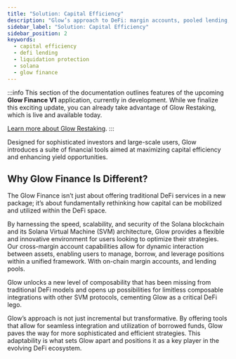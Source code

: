 ```yaml
---
title: "Solution: Capital Efficiency"
description: "Glow’s approach to DeFi: margin accounts, pooled lending, and liquidation protection for capital efficiency on Solana."
sidebar_label: "Solution: Capital Efficiency"
sidebar_position: 2
keywords:
  - capital efficiency
  - defi lending
  - liquidation protection
  - solana
  - glow finance
---
```


:::info
This section of the documentation outlines features of the upcoming **Glow Finance V1** application, currently in development. While we finalize this exciting update, you can already take advantage of Glow Restaking, which is live and available today.

[Learn more about Glow Restaking](../02-LRT/overview.md).
:::

Designed for sophisticated investors and large-scale users, Glow introduces a suite of financial tools aimed at maximizing capital efficiency and enhancing yield opportunities.

## Why Glow Finance Is Different?

The Glow Finance isn’t just about offering traditional DeFi services in a new package; it’s about fundamentally rethinking how capital can be mobilized and utilized within the DeFi space.

By harnessing the speed, scalability, and security of the Solana blockchain and its Solana Virtual Machine (SVM) architecture, Glow provides a flexible and innovative environment for users looking to optimize their strategies. Our cross-margin account capabilities allow for dynamic interaction between assets, enabling users to manage, borrow, and leverage positions within a unified framework. With on-chain margin accounts, and lending pools.

Glow unlocks a new level of composability that has been missing from traditional DeFi models and opens up possibilities for limitless composable integrations with other SVM protocols, cementing Glow as a critical DeFi lego.

Glow’s approach is not just incremental but transformative. By offering tools that allow for seamless integration and utilization of borrowed funds, Glow paves the way for more sophisticated and efficient strategies. This adaptability is what sets Glow apart and positions it as a key player in the evolving DeFi ecosystem.
